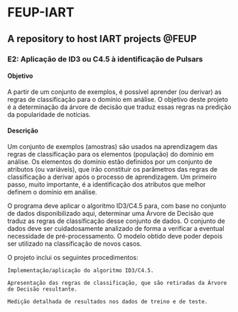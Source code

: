 # FEUP-IART
## A repository to host IART projects @FEUP 


### E2: Aplicação de ID3 ou C4.5 à identificação de Pulsars

#### Objetivo

A partir de um conjunto de exemplos, é possível aprender (ou derivar) as regras de classificação para o domínio em análise. O objetivo deste projeto é a determinação da árvore de decisão que traduz essas regras na predição da popularidade de notícias.

#### Descrição

Um conjunto de exemplos (amostras) são usados na aprendizagem das regras de classificação para os elementos (população) do domínio em análise. Os elementos do domínio estão definidos por um conjunto de atributos (ou variáveis), que irão constituir os parâmetros das regras de classificação a derivar após o processo de aprendizagem. Um primeiro passo, muito importante, é a identificação dos atributos que melhor definem o domínio em análise.

O programa deve aplicar o algoritmo ID3/C4.5 para, com base no conjunto de dados disponibilizado aqui, determinar uma Árvore de Decisão que traduz as regras de classificação desse conjunto de dados. O conjunto de dados deve ser cuidadosamente analizado de forma a verificar a eventual necessidade de pré-processamento. O modelo obtido deve poder depois ser utilizado na classificação de novos casos.

O projeto inclui os seguintes procedimentos:

    Implementação/aplicação do algoritmo ID3/C4.5.

    Apresentação das regras de classificação, que são retiradas da Árvore de Decisão resultante.

    Medição detalhada de resultados nos dados de treino e de teste.
